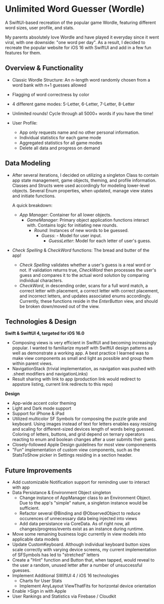 # Unlimited Word Guesser (Wordle)
A SwiftUI-based recreation of the popular game Wordle, featuring different word sizes, user profile, and stats. 

My parents absolutely love Wordle and have played it everyday since it went viral, with one downside: "one word per day". As a result, I decided to recreate the popular website for iOS 16 with SwiftUI and add in a few fun features for them.

## Overview & Functionality
 
- Classic Wordle Structure: An n-length word randomly chosen from a word bank with n+1 guesses allowed
- Flagging of word correctness by color 
- 4 different game modes: 5-Letter, 6-Letter, 7-Letter, 8-Letter
- Unlimited rounds! Cycle through all 5000+ words if you have the time!

- User Profile:
   - App only requests name and no other personal information.
   - Individual statistics for each game mode 
   - Aggregated statistics for all game modes
   - Delete all data and progress on demand

 
## Data Modeling
- After several iterations, I decided on utilizing a singleton Class to contain app state management, game objects, theming, and profile information. Classes and Structs were used accordingly for modeling lower-level objects. Several Enum properties, when updated, manage view states and initiate functions. 

  A quick breakdown:
  - *App Manager*: Container for all lower objects.
    - *GameManager*: Primary object application functions interact with. Contains logic for initiating new rounds.
      - *Round*: Instances of new words to be guessed. 
        - *Guess*: - Model for user input.
          - *GuessLetter*: Model for each letter of user's guess.
- *Check Spelling* & *CheckWord* functions: The bread and butter of the app! 
  - *Check Spelling* validates whether a user's guess is a real word or not. If validation returns true, *CheckWord* then processes the user's guess and compares it to the actual word solution by comparing individual characters. 
  - *CheckWord*, in descending order, scans for a full word match, a correct letter with placement, a correct letter with correct placement, and incorrect letters, and updates associated enums accordingly. Currently, these functions reside in the *EnterButton* view, and should be broken down/moved out of the view.

## Technologies & Design

**Swift & SwiftUI 4, targeted for iOS 16.0**
  - Composing views is very efficient in SwiftUI and becoming increasingly popular. I wanted to familiarize myself with SwiftUI design patterns as well as demonstrate a working app. A best practice I learned was to make view components as small and light as possible and group them within parent views. 
  - NavigationStack (trivial implementation, as navigation was pushed with .sheet modifiers and navigationLinks)
  - Result sharing with link to app (production link would redirect to appstore listing, current link redirects to this repo)
 
**Design**
- App-wide accent color theming
- Light and Dark mode support
- Support for iPhone & iPad
- Utilized multicolor SF Symbols for composing the puzzle gride and keyboard. Using images instead of text for letters enables easy resizing and scaling for different-sized devices length of words being guessed. Coloring of letters, buttons, and grid depend on ternary operators reacting to enum and boolean changes after a user submits their guess.
- Closely-followed Apple Design guidelines for most view componenents
- "Fun" implementation of custom view components, such as the StatsToShow picker in Settings residing in a section header.

## Future Improvements
- Add customizable Notification support for reminding user to interact with app
- Data Persistance & Environment Object singleton
  - Change instance of AppManager class to an Environment Object. Due to the app's "simple" nature, a singleton instance would be sufficient.
  - Refactor several @Binding and @ObservedObject to reduce occurences of unnecessary data being injected into views
  - Add data persistance via CoreData. As of right now, all changes/progress/events exist as an instance during runtime.
- Move some remaining business logic currently in view models into applicable data models
- Update CustomKeyboard. Although individual keyboard button sizes scale correctly with varying device screens, my current implementation of SFSymbols has led to "stretched" letters
- Create a "Hint" function and Button that, when tapped, would reveal to the user a random, unused letter after a number of unsuccessful guesses.
- Implement Additional SWiftUI 4 / iOS 16 technologies
  - Charts for User Stats
  - Implement AnyLayout ViewThatFits for horizontal device orientation
- Enable >Sign in with Apple
- User Rankings and Statistics via Firebase / Cloudkit



